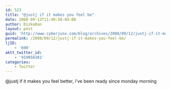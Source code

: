 ```yaml
---
id: 523
title: "@justj if it makes you feel be"
date: 2008-09-12T11:49:58-04:00
author: DizkoDan
layout: post
guid: 'http://www.cyberjunx.com/blog/archives/2008/09/12/justj-if-it-makes-you-feel-be/'
permalink: /2008/09/12/justj-if-it-makes-you-feel-be/
ljID:
    - '690'
aktt_twitter_id:
    - '919056381'
categories:
    - Twitter
---
```


@justj if it makes you feel better, i’ve been ready since monday morning
